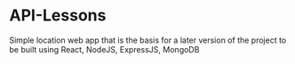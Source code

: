 # API-Lessons
Simple location web app that is the basis for a later version of the project to be built using React, NodeJS, ExpressJS, MongoDB

